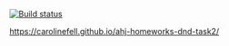 [![Build status](https://ci.appveyor.com/api/projects/status/a743dryrx62rth4p/branch/master?svg=true)](https://ci.appveyor.com/project/CarolineFell/ahj-homeworks-dnd-task2/branch/master)

https://carolinefell.github.io/ahj-homeworks-dnd-task2/